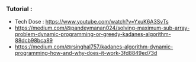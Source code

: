 ### Tutorial :
* Tech Dose : https://www.youtube.com/watch?v=YxuK6A3SvTs 
* https://medium.com/@pandeymanan024/solving-maximum-sub-array-problem-dynamic-programming-or-greedy-kadanes-algorithm-88dcb98bca89 
* https://medium.com/@rsinghal757/kadanes-algorithm-dynamic-programming-how-and-why-does-it-work-3fd8849ed73d <br/>
